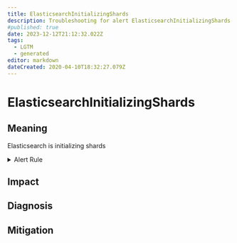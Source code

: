 ```yaml
---
title: ElasticsearchInitializingShards
description: Troubleshooting for alert ElasticsearchInitializingShards
#published: true
date: 2023-12-12T21:12:32.022Z
tags: 
  - LGTM
  - generated
editor: markdown
dateCreated: 2020-04-10T18:32:27.079Z
---
```


# ElasticsearchInitializingShards

## Meaning
[//]: # "Short paragraph that explains what the alert means"
Elasticsearch is initializing shards

<details>
  <summary>Alert Rule</summary>

{{% rule "elasticsearch/prometheus-community-elasticsearch-exporter.yml" "ElasticsearchInitializingShards" %}}

{{% comment %}}

```yaml
alert: ElasticsearchInitializingShards
expr: elasticsearch_cluster_health_initializing_shards > 0
for: 0m
labels:
    severity: info
annotations:
    summary: Elasticsearch initializing shards (instance {{ $labels.instance }})
    description: |-
        Elasticsearch is initializing shards
          VALUE = {{ $value }}
          LABELS = {{ $labels }}
    runbook: https://github.com/srerun/prometheus-alerts/blob/main/content/runbooks/prometheus-community-elasticsearch-exporter/ElasticsearchInitializingShards.md

```

{{% /comment %}}

</details>


## Impact
[//]: # "What could / will happen if the alert is not addressed"



## Diagnosis
[//]: # "Steps to take to identify the cause of the problem"



## Mitigation
[//]: # "The steps necessary to resolve the alert"
